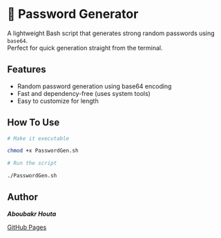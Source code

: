 # 🔐  Password Generator 

A lightweight Bash script that generates strong random passwords using `base64`.  
Perfect for quick generation straight from the terminal.

##  Features

- Random password generation using base64 encoding
- Fast and dependency-free (uses system tools)
- Easy to customize for length 

## How To Use

```bash
# Make it executable

chmod +x PasswordGen.sh

# Run the script

./PasswordGen.sh
```
##  Author
***Aboubakr Houta*** 

[GitHub Pages](https://github.com/Bakr-Ht)
